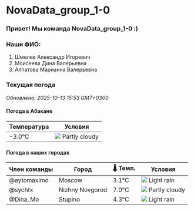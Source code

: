 # NovaData_group_1-0
### Привет! Мы команда NovaData_group_1-0 :)

### Наши ФИО:
1. Шмелев Александр Игоревич
2. Моисеева Дина Валерьевна
3. Алпатова Марианна Валерьевна

### Текущая погода
<!-- WEATHER:START -->
_Обновлено: 2025-10-13 15:53 GMT+0300_

#### Погода в Абакане

| Температура | Условия |
|-------------|----------|
| -3.0°C     | ![](https://cdn.weatherapi.com/weather/64x64/night/116.png) Partly cloudy |

#### Погода в наших городах

| Член команды  | Город               | 🌡️ Темп.  | Условия          |
|---------------|---------------------|-----------|--------------------|
| @aytomaximo    | Moscow              |    3.1°C | ![](https://cdn.weatherapi.com/weather/64x64/day/296.png) Light rain   |
| @sychtx        | Nizhny Novgorod     |    7.0°C | ![](https://cdn.weatherapi.com/weather/64x64/day/116.png) Partly cloudy |
| @Dina_Mo       | Stupino             |    4.3°C | ![](https://cdn.weatherapi.com/weather/64x64/day/296.png) Light rain   |

<!-- WEATHER:END -->
